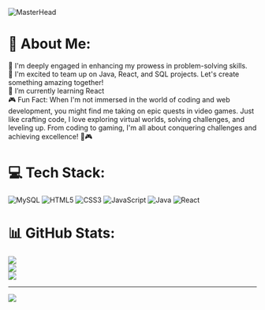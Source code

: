 ![MasterHead](https://user-images.githubusercontent.com/90236635/232446433-d5540fa2-fe28-4bb8-b929-cdb51fe61336.gif)
# 💫 About Me:
🔭 I'm deeply engaged in enhancing my prowess in problem-solving skills.<br>👯 I'm excited to team up on Java, React, and SQL projects. Let's create something amazing together!<br>🌱 I’m currently learning React<br>🎮 Fun Fact: When I'm not immersed in the world of coding and web development, you might find me taking on epic quests in video games. Just like crafting code, I love exploring virtual worlds, solving challenges, and leveling up. From coding to gaming, I'm all about conquering challenges and achieving excellence! 🚀🎮

# 💻 Tech Stack:
![MySQL](https://img.shields.io/badge/mysql-%2300f.svg?style=for-the-badge&logo=mysql&logoColor=white) ![HTML5](https://img.shields.io/badge/html5-%23E34F26.svg?style=for-the-badge&logo=html5&logoColor=white) ![CSS3](https://img.shields.io/badge/css3-%231572B6.svg?style=for-the-badge&logo=css3&logoColor=white) ![JavaScript](https://img.shields.io/badge/javascript-%23323330.svg?style=for-the-badge&logo=javascript&logoColor=%23F7DF1E) ![Java](https://img.shields.io/badge/java-%23ED8B00.svg?style=for-the-badge&logo=java&logoColor=white) ![React](https://img.shields.io/badge/react-%2320232a.svg?style=for-the-badge&logo=react&logoColor=%2361DAFB)
# 📊 GitHub Stats:
![](https://github-readme-stats.vercel.app/api?username=Harsh-Verma04&theme=dark&hide_border=false&include_all_commits=false&count_private=false)<br/>
![](https://github-readme-streak-stats.herokuapp.com/?user=Harsh-Verma04&theme=dark&hide_border=false)<br/>
![](https://github-readme-stats.vercel.app/api/top-langs/?username=Harsh-Verma04&theme=dark&hide_border=false&include_all_commits=false&count_private=false&layout=compact)

---
[![](https://visitcount.itsvg.in/api?id=Harsh-Verma04&icon=1&color=0)](https://visitcount.itsvg.in)

<!-- Proudly created with GPRM ( https://gprm.itsvg.in ) -->
